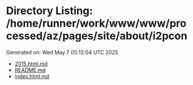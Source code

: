 # Directory Listing: /home/runner/work/www/www/processed/az/pages/site/about/i2pcon
Generated on: Wed May  7 05:12:04 UTC 2025

- [2015.html.md](2015.html.md)
- [README.md](README.md)
- [index.html.md](index.html.md)
